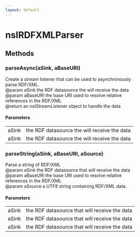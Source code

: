 ```yaml
---
layout: default
---
```


# nsIRDFXMLParser #

## Methods ##

### parseAsync(aSink, aBaseURI) ###
  
Create a stream listener that can be used to asynchronously  
parse RDF/XML.  
@param aSink the RDF datasource the will receive the data  
@param aBaseURI the base URI used to resolve relative  
  references in the RDF/XML  
@return an nsIStreamListener object to handle the data  
  

#### Parameters ####

<table>

<tr>
<td>aSink</td>
<td>the RDF datasource the will receive the data  
</td>
</tr>

<tr>
<td>aSink</td>
<td>the RDF datasource the will receive the data  
</td>
</tr>

</table>

### parseString(aSink, aBaseURI, aSource) ###
  
Parse a string of RDF/XML  
@param aSink the RDF datasource that will receive the data  
@param aBaseURI the base URI used to resolve relative  
  references in the RDF/XML  
@param aSource a UTF8 string containing RDF/XML data.  
  

#### Parameters ####

<table>

<tr>
<td>aSink</td>
<td>the RDF datasource that will receive the data  
</td>
</tr>

<tr>
<td>aSink</td>
<td>the RDF datasource that will receive the data  
</td>
</tr>

<tr>
<td>aSink</td>
<td>the RDF datasource that will receive the data  
</td>
</tr>

</table>
